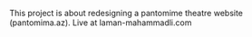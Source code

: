 This project is about redesigning a pantomime theatre website (pantomima.az). Live at laman-mahammadli.com